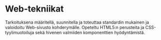 # Web-tekniikat

Tarkoituksena määritellä, suunnitella ja toteuttaa standardin mukainen ja valoidoitu Web-sivusto kohderymälle. 
Opeteltu HTML5:n perusteita ja CSS-tyylimuotoiluja sekä hivenen valmiiden komponenttien hyödyntämistä. 
